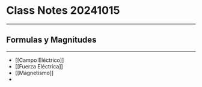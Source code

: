 # Class Notes 20241015
***
## Formulas y Magnitudes
***
- [[Campo Eléctrico]]
- [[Fuerza Eléctrica]]
- [[Magnetismo]]
- 
